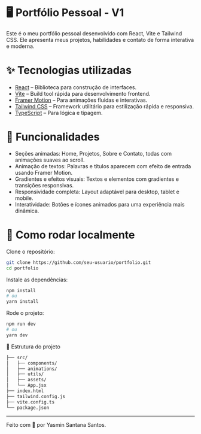 # 🖥️ Portfólio Pessoal - V1

Este é o meu portfólio pessoal desenvolvido com React, Vite e Tailwind CSS. Ele apresenta meus projetos, habilidades e contato de forma interativa e moderna.

# ✨ Tecnologias utilizadas

- [React](https://reactjs.org/) – Biblioteca para construção de interfaces.  
- [Vite](https://vitejs.dev/) – Build tool rápida para desenvolvimento frontend.  
- [Framer Motion](https://www.framer.com/motion/) – Para animações fluidas e interativas.  
- [Tailwind CSS](https://tailwindcss.com/) – Framework utilitário para estilização rápida e responsiva.  
- [TypeScript](https://www.typescriptlang.org/) – Para lógica e tipagem. 


# 📌 Funcionalidades

- Seções animadas: Home, Projetos, Sobre e Contato, todas com animações suaves ao scroll.
- Animação de textos: Palavras e títulos aparecem com efeito de entrada usando Framer Motion.
- Gradientes e efeitos visuais: Textos e elementos com gradientes e transições responsivas.
- Responsividade completa: Layout adaptável para desktop, tablet e mobile.
- Interatividade: Botões e ícones animados para uma experiência mais dinâmica.

# 🚀 Como rodar localmente
Clone o repositório:

```bash
git clone https://github.com/seu-usuario/portfolio.git
cd portfolio
```

Instale as dependências:
```bash
npm install
# ou
yarn install
```

Rode o projeto:
```bash
npm run dev
# ou
yarn dev
````

📝 Estrutura do projeto

```bash
├── src/
│   ├── components/      
│   ├── animations/      
│   ├── utils/      
│   ├── assets/          
│   └── App.jsx          
├── index.html
├── tailwind.config.js
├── vite.config.ts
└── package.json
```

---

Feito com 💜 por Yasmin Santana Santos.